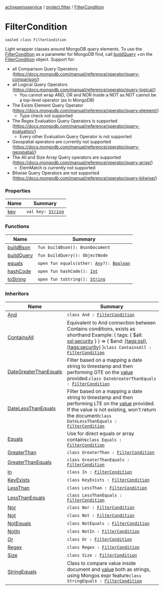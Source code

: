 [activeannoservice](../../index.md) / [project.filter](../index.md) / [FilterCondition](./index.md)

# FilterCondition

`sealed class FilterCondition`

Light wrapper classes around MongoDB query elements. To use the [FilterCondition](./index.md) as a parameter for MongoDB find, call [buildQuery](build-query.md) +on the
[FilterCondition](./index.md) object.
Support for:

* all Comparison Query Operators (https://docs.mongodb.com/manual/reference/operator/query-comparison/)
* all Logical Query Operators (https://docs.mongodb.com/manual/reference/operator/query-logical/)
  * You cannot wrap AND, OR and NOR inside a NOT as NOT cannot be a top-level operator (as in MongoDB)
* The Exists Element Query Operator (https://docs.mongodb.com/manual/reference/operator/query-element/)
  * Type check not supported
* The Regex Evaluation Query Operators is supported (https://docs.mongodb.com/manual/reference/operator/query-evaluation/)
  * Every other Evaluation Query Operator is not supported
* Geospatial operators are currently not supported (https://docs.mongodb.com/manual/reference/operator/query-geospatial/)
* The All and Size Array Query operators are supported (https://docs.mongodb.com/manual/reference/operator/query-array/)
  * ElemMatch is currently not supported
* Bitwise Query Operators are not supported (https://docs.mongodb.com/manual/reference/operator/query-bitwise/)

### Properties

| Name | Summary |
|---|---|
| [key](key.md) | `val key: `[`String`](https://kotlinlang.org/api/latest/jvm/stdlib/kotlin/-string/index.html) |

### Functions

| Name | Summary |
|---|---|
| [buildBson](build-bson.md) | `fun buildBson(): BsonDocument` |
| [buildQuery](build-query.md) | `fun buildQuery(): ObjectNode` |
| [equals](equals.md) | `open fun equals(other: `[`Any`](https://kotlinlang.org/api/latest/jvm/stdlib/kotlin/-any/index.html)`?): `[`Boolean`](https://kotlinlang.org/api/latest/jvm/stdlib/kotlin/-boolean/index.html) |
| [hashCode](hash-code.md) | `open fun hashCode(): `[`Int`](https://kotlinlang.org/api/latest/jvm/stdlib/kotlin/-int/index.html) |
| [toString](to-string.md) | `open fun toString(): `[`String`](https://kotlinlang.org/api/latest/jvm/stdlib/kotlin/-string/index.html) |

### Inheritors

| Name | Summary |
|---|---|
| [And](../-and/index.md) | `class And : `[`FilterCondition`](./index.md) |
| [ContainsAll](../-contains-all/index.md) | Equivalent to And connection between Contains conditions, exists as shorthand Example: { tags: { $all: [ssl,security](#) } } =&gt; { $and: [{tags:ssl},{tags:security}](#) }`class ContainsAll : `[`FilterCondition`](./index.md) |
| [DateGreaterThanEquals](../-date-greater-than-equals/index.md) | Filter based on a mapping a date string to timestamp and then performing GTE on the [value](../-date-greater-than-equals/value.md) provided.`class DateGreaterThanEquals : `[`FilterCondition`](./index.md) |
| [DateLessThanEquals](../-date-less-than-equals/index.md) | Filter based on a mapping a date string to timestamp and then performing LTE on the [value](../-date-less-than-equals/value.md) provided. If the value is not existing, won't return the document`class DateLessThanEquals : `[`FilterCondition`](./index.md) |
| [Equals](../-equals/index.md) | Use for direct equals or array contains`class Equals : `[`FilterCondition`](./index.md) |
| [GreaterThan](../-greater-than/index.md) | `class GreaterThan : `[`FilterCondition`](./index.md) |
| [GreaterThanEquals](../-greater-than-equals/index.md) | `class GreaterThanEquals : `[`FilterCondition`](./index.md) |
| [In](../-in/index.md) | `class In : `[`FilterCondition`](./index.md) |
| [KeyExists](../-key-exists/index.md) | `class KeyExists : `[`FilterCondition`](./index.md) |
| [LessThan](../-less-than/index.md) | `class LessThan : `[`FilterCondition`](./index.md) |
| [LessThanEquals](../-less-than-equals/index.md) | `class LessThanEquals : `[`FilterCondition`](./index.md) |
| [Nor](../-nor/index.md) | `class Nor : `[`FilterCondition`](./index.md) |
| [Not](../-not/index.md) | `class Not : `[`FilterCondition`](./index.md) |
| [NotEquals](../-not-equals/index.md) | `class NotEquals : `[`FilterCondition`](./index.md) |
| [NotIn](../-not-in/index.md) | `class NotIn : `[`FilterCondition`](./index.md) |
| [Or](../-or/index.md) | `class Or : `[`FilterCondition`](./index.md) |
| [Regex](../-regex/index.md) | `class Regex : `[`FilterCondition`](./index.md) |
| [Size](../-size/index.md) | `class Size : `[`FilterCondition`](./index.md) |
| [StringEquals](../-string-equals/index.md) | Class to compare value inside document and [value](../-string-equals/value.md) both as strings, using Mongos expr feature`class StringEquals : `[`FilterCondition`](./index.md) |
